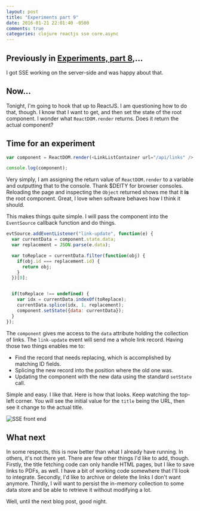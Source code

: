 ```yaml
---
layout: post
title: "Experiments part 9"
date: 2016-01-21 22:01:40 -0500
comments: true
categories: clojure reactjs sse core.async
---
```


## Previously in [Experiments, part 8](https://batasrki.github.io/blog/2016/01/09/experiments-part-8),...

I got SSE working on the server-side and was happy about that.

## Now...

Tonight, I'm going to hook that up to ReactJS. I am questioning how to do that, though. I know that I want to get, and then set the state of the root component. I wonder what `ReactDOM.render` returns. Does it return the actual component?

## Time for an experiment

``` javascript
var component = ReactDOM.render(<LinkListContainer url="/api/links" />, document.getElementById("content"));

console.log(component);
```

Very simply, I am assigning the return value of `ReactDOM.render` to a variable and outputting that to the console. Thank $DEITY for browser consoles. Reloading the page and inspecting the `Object` returned shows me that it **is** the root component. Great, I love when software behaves how I think it should.

This makes things quite simple. I will pass the component into the `EventSource` callback function and do things.

``` javascript
evtSource.addEventListener("link-update", function(e) {
  var currentData = component.state.data;
  var replacement = JSON.parse(e.data);

  var toReplace = currentData.filter(function(obj) {
    if(obj.id === replacement.id) {
      return obj;
    }
  })[0];


  if(toReplace !== undefined) {
    var idx = currentData.indexOf(toReplace);
    currentData.splice(idx, 1, replacement);
    component.setState({data: currentData});
  }
});

```
The `component` gives me access to the `data` attribute holding the collection of links. The `link-update` event will send me a whole link record. Having those two things enables me to:

+ Find the record that needs replacing, which is accomplished by matching ID fields.
+ Splicing the new record into the position where the old one was.
+ Updating the component with the new data using the standard `setState` call.

Simple and easy. I like that. Here is how that looks. Keep watching the top-left corner. You will see the initial value for the `title` being the URL, then see it change to the actual title.

![SSE front end](/images/sse-front-end.gif)

## What next

In some respects, this is now better than what I already have running. In others, it's not there yet. There are few other things I'd like to add, though. Firstly, the title fetching code can only handle HTML pages, but I like to save links to PDFs, as well. I have a bit of working code somewhere that I'll look to integrate. Secondly, I'd like to archive or delete the links I don't want anymore. Thirdly, I will want to persist the in-memory collection to some data store and be able to retrieve it without modifying a lot.

Well, until the next blog post, good night.
